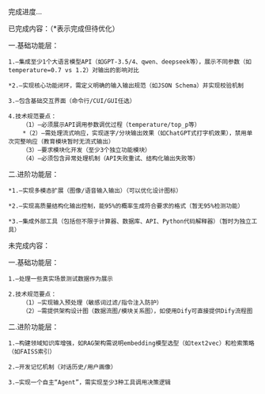 完成进度...

已完成内容：（*表示完成但待优化）

一.基础功能层：

    1.–集成至少1个大语言模型API（如GPT-3.5/4、qwen、deepseek等），展示不同参数（如temperature=0.7 vs 1.2）对输出的影响对比

    *2.–实现核心功能闭环，需定义明确的输入输出规范（如JSON Schema）并实现校验机制

    3.–包含基础交互界面（命令行/CUI/GUI任选）

    4.技术规范要点：
        （1）–必须展示API调用参数调优过程（temperature/top_p等）
        *（2）–需处理流式响应，实现逐字/分块输出效果（如ChatGPT式打字机效果），禁用单次完整响应（教育模块暂时无流式输出）
        （3）–要求模块化开发（至少3个独立功能模块）
        （4）–必须包含异常处理机制（API失败重试、结构化输出失败等）

二.进阶功能层：

    *1.–实现多模态扩展（图像/语音输入输出）（可以优化设计图标）

    *2.–实现高质量结构化输出控制，能95%的概率生成符合要求的格式（暂无95%检测功能）

    *3.–集成外部工具（包括但不限于计算器、数据库、API、Python代码解释器）（暂时为独立工具）


未完成内容：

一.基础功能层：

    1.–处理一些真实场景测试数据作为展示

    2.技术规范要点：
        （1）–实现输入预处理（敏感词过滤/指令注入防护）
        （2）–需提供架构设计图（数据流图/模块关系图），如使用Dify可直接提供Dify流程图

二.进阶功能层：

    1.–构建领域知识库增强，如RAG架构需说明embedding模型选型（如text2vec）和检索策略（如FAISS索引）
    
    2.–开发记忆机制（对话历史/用户画像）

    3.–实现一个自主“Agent”，需实现至少3种工具调用决策逻辑